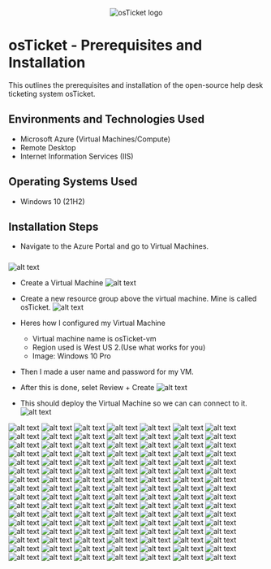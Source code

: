 <p align="center">
<img src="https://i.imgur.com/Clzj7Xs.png" alt="osTicket logo"/>
</p>

# osTicket - Prerequisites and Installation
This outlines the prerequisites and installation of the open-source help desk ticketing system osTicket.

## Environments and Technologies Used

- Microsoft Azure (Virtual Machines/Compute)
- Remote Desktop
- Internet Information Services (IIS)

## Operating Systems Used #

- Windows 10 (21H2)

## Installation Steps


 - Navigate to the Azure Portal and go to Virtual Machines.</a><h5>

 ![alt text](/MyScreenshots/SCR-20241117-ucnx.png)

 
 - Create a Virtual Machine
 ![alt text](/MyScreenshots/SCR-20241117-ucti.png)

 -  Create a new resource group above the virtual machine. Mine is called osTicket.
 ![alt text](/MyScreenshots/SCR-20241117-udck.png) 

 - Heres how I configured my Virtual Machine
    - Virtual machine name is osTicket-vm
    - Region used is West US 2.(Use what works for you)
    - Image: Windows 10 Pro
 - Then I made a user name and password for my VM.
 - After this is done, selet Review + Create
 ![alt text](/MyScreenshots/SCR-20241117-udtc.png)

 -  This should deploy the Virtual Machine so we can can connect to it.
 ![alt text](/MyScreenshots/SCR-20241117-uepy.png)
  
 ![alt text](/MyScreenshots/SCR-20241117-uest.png) 
 ![alt text](/MyScreenshots/SCR-20241117-uezh.png)
 ![alt text](/MyScreenshots/SCR-20241117-ufci.png) 
 ![alt text](/MyScreenshots/SCR-20241117-ufmg.png) 
 ![alt text](/MyScreenshots/SCR-20241117-ufrz.png) 
 ![alt text](/MyScreenshots/SCR-20241117-ufuy.png) 
 ![alt text](/MyScreenshots/SCR-20241117-ugti.png) 
 ![alt text](/MyScreenshots/SCR-20241117-uhih.png) 
 ![alt text](/MyScreenshots/SCR-20241117-uhml.png) 
 ![alt text](/MyScreenshots/SCR-20241117-uhuh.png)
 ![alt text](/MyScreenshots/SCR-20241117-uiao.png)
 ![alt text](/MyScreenshots/SCR-20241117-uild.png) 
 ![alt text](/MyScreenshots/SCR-20241117-ujcb.png) 
 ![alt text](/MyScreenshots/SCR-20241117-ujhs.png) 
 ![alt text](/MyScreenshots/SCR-20241117-ujmh.png) 
 ![alt text](/MyScreenshots/SCR-20241117-ujqy.png)
 ![alt text](/MyScreenshots/SCR-20241117-ukec.png) 
 ![alt text](/MyScreenshots/SCR-20241117-ukkr.png) 
 ![alt text](/MyScreenshots/SCR-20241117-ukoc.png) 
 ![alt text](/MyScreenshots/SCR-20241117-ukrv.png) 
 ![alt text](/MyScreenshots/SCR-20241117-uktz.png) 
 ![alt text](/MyScreenshots/SCR-20241117-ukvz.png) 
 ![alt text](/MyScreenshots/SCR-20241117-ulby.png) 
 ![alt text](/MyScreenshots/SCR-20241117-ulgd.png) 
 ![alt text](/MyScreenshots/SCR-20241117-uljw.png) 
 ![alt text](/MyScreenshots/SCR-20241117-ullv.png) 
 ![alt text](/MyScreenshots/SCR-20241117-ulpb.png) 
 ![alt text](/MyScreenshots/SCR-20241117-uluj.png) 
 ![alt text](/MyScreenshots/SCR-20241117-ulws.png) 
 ![alt text](/MyScreenshots/SCR-20241117-ulyd.png) 
 ![alt text](/MyScreenshots/SCR-20241117-ulzy.png) 
 ![alt text](/MyScreenshots/SCR-20241117-umex.png) 
 ![alt text](/MyScreenshots/SCR-20241117-umgn.png) 
 ![alt text](/MyScreenshots/SCR-20241117-umhz.png) 
 ![alt text](/MyScreenshots/SCR-20241117-umka.png) 
 ![alt text](/MyScreenshots/SCR-20241117-umqq.png) 
 ![alt text](/MyScreenshots/SCR-20241117-umup.png) 
 ![alt text](/MyScreenshots/SCR-20241117-umwg.png) 
 ![alt text](/MyScreenshots/SCR-20241117-unau.png) 
 ![alt text](/MyScreenshots/SCR-20241117-unyx.png) 
 ![alt text](/MyScreenshots/SCR-20241117-uocp.png) 
 ![alt text](/MyScreenshots/SCR-20241117-uoii.png) 
 ![alt text](/MyScreenshots/SCR-20241117-uouo.png) 
 ![alt text](/MyScreenshots/SCR-20241117-upga.png) 
 ![alt text](/MyScreenshots/SCR-20241117-upig.png) 
 ![alt text](/MyScreenshots/SCR-20241117-uplt.png) 
 ![alt text](/MyScreenshots/SCR-20241117-upqr.png) 
 ![alt text](/MyScreenshots/SCR-20241117-uqek.png) 
 ![alt text](/MyScreenshots/SCR-20241117-uqhb.png) 
 ![alt text](/MyScreenshots/SCR-20241117-uqlo.png) 
 ![alt text](/MyScreenshots/SCR-20241117-uqom.png) 
 ![alt text](/MyScreenshots/SCR-20241117-uqtd.png) 
 ![alt text](/MyScreenshots/SCR-20241117-uqwk.png)
 ![alt text](/MyScreenshots/SCR-20241117-urgg.png)
 ![alt text](/MyScreenshots/SCR-20241118-bacz.png) 
 ![alt text](/MyScreenshots/SCR-20241118-bafy.png) 
 ![alt text](/MyScreenshots/SCR-20241118-bbmy.png) 
 ![alt text](/MyScreenshots/SCR-20241118-bbuw.png) 
 ![alt text](/MyScreenshots/SCR-20241118-bcah.png) 
 ![alt text](/MyScreenshots/SCR-20241118-bcel.png) 
 ![alt text](/MyScreenshots/SCR-20241118-bcta.png) 
 ![alt text](/MyScreenshots/SCR-20241118-bczw.png) 
 ![alt text](/MyScreenshots/SCR-20241118-bdhm.png) 
 ![alt text](/MyScreenshots/SCR-20241118-bdjr.png) 
 ![alt text](/MyScreenshots/SCR-20241118-bdom.png) 
 ![alt text](/MyScreenshots/SCR-20241118-bgvo.png) 
 ![alt text](/MyScreenshots/SCR-20241118-bhiw.png) 
 ![alt text](/MyScreenshots/SCR-20241118-bhqb.png) 
 ![alt text](/MyScreenshots/SCR-20241118-bhti.png) 
 ![alt text](/MyScreenshots/SCR-20241118-biau.png) 
 ![alt text](/MyScreenshots/SCR-20241118-bihb.png) 
 ![alt text](/MyScreenshots/SCR-20241118-biru.png) 
 ![alt text](/MyScreenshots/SCR-20241118-biwi.png) 
 ![alt text](/MyScreenshots/SCR-20241118-bjdd.png) 
 ![alt text](/MyScreenshots/SCR-20241118-bjen.png) 
 ![alt text](/MyScreenshots/SCR-20241118-bjoo.png) 
 ![alt text](/MyScreenshots/SCR-20241118-bjqj.png) 
 ![alt text](/MyScreenshots/SCR-20241118-bkjg.png) 
 ![alt text](/MyScreenshots/SCR-20241118-bkop.png) 
 ![alt text](/MyScreenshots/SCR-20241118-bktf.png) 
 ![alt text](/MyScreenshots/SCR-20241118-bkws.png) 
 ![alt text](/MyScreenshots/SCR-20241118-blae.png) 
 ![alt text](/MyScreenshots/SCR-20241118-blfy.png) 
 ![alt text](/MyScreenshots/SCR-20241118-bliw.png) 
 ![alt text](/MyScreenshots/SCR-20241118-blon.png) 
 ![alt text](/MyScreenshots/SCR-20241118-blql.png) 
 ![alt text](/MyScreenshots/SCR-20241118-bltt.png) 
 ![alt text](/MyScreenshots/SCR-20241118-blzi.png) 
 ![alt text](/MyScreenshots/SCR-20241118-bmbz.png) 
 ![alt text](/MyScreenshots/SCR-20241118-bmqa.png) 
 ![alt text](/MyScreenshots/SCR-20241118-bnfn.png) 
 ![alt text](/MyScreenshots/SCR-20241118-bnhb.png) 
 ![alt text](/MyScreenshots/SCR-20241118-bnin.png) 
 ![alt text](/MyScreenshots/SCR-20241118-bnkz.png) 
 ![alt text](/MyScreenshots/SCR-20241118-bnnm.png) 
 ![alt text](/MyScreenshots/SCR-20241118-bnrh.png) 
 ![alt text](/MyScreenshots/SCR-20241118-bnur.png) 
 ![alt text](/MyScreenshots/SCR-20241118-bnyn.png) 
 ![alt text](/MyScreenshots/SCR-20241118-boav.png) 
 ![alt text](/MyScreenshots/SCR-20241118-bojd.png) 
 ![alt text](/MyScreenshots/SCR-20241118-bopk.png) 
 ![alt text](/MyScreenshots/SCR-20241118-bovk.png) 
 ![alt text](/MyScreenshots/SCR-20241118-bpcd.png) 
 ![alt text](/MyScreenshots/SCR-20241118-bpfv.png) 
 ![alt text](/MyScreenshots/SCR-20241118-bpml.png) 
 ![alt text](/MyScreenshots/SCR-20241118-bpqg.png) 
 ![alt text](/MyScreenshots/SCR-20241118-bqcc.png) 
 ![alt text](/MyScreenshots/SCR-20241118-bqpj.png) 
 ![alt text](/MyScreenshots/SCR-20241118-brdq.png) 
 ![alt text](/MyScreenshots/SCR-20241118-brie.png) 
 ![alt text](/MyScreenshots/SCR-20241118-bros.png) 
 ![alt text](/MyScreenshots/SCR-20241118-brxy.png)


